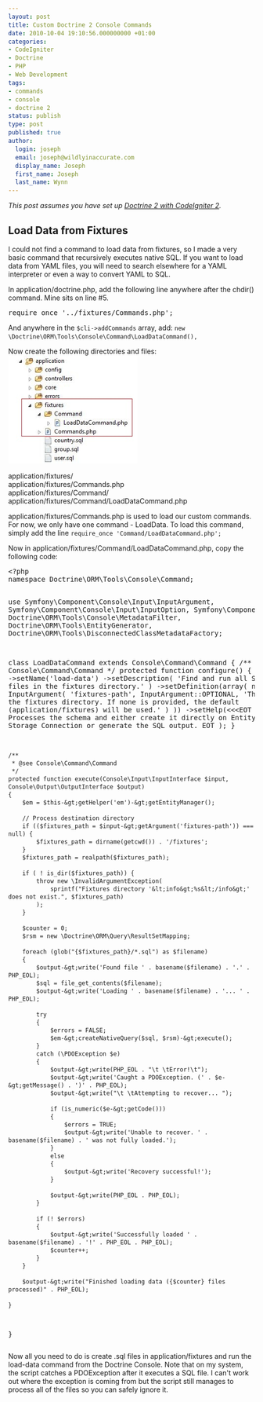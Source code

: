```yaml
---
layout: post
title: Custom Doctrine 2 Console Commands
date: 2010-10-04 19:10:56.000000000 +01:00
categories:
- CodeIgniter
- Doctrine
- PHP
- Web Development
tags:
- commands
- console
- doctrine 2
status: publish
type: post
published: true
author:
  login: joseph
  email: joseph@wildlyinaccurate.com
  display_name: Joseph
  first_name: Joseph
  last_name: Wynn
---
```

<p><em>This post assumes you have set up <a href="http://eryr.wordpress.com/2010/09/26/integrating-doctrine-2-with-codeigniter-2/">Doctrine 2 with CodeIgniter 2</a>.</em></p>
<h2>Load Data from Fixtures</h2>
<p>I could not find a command to load data from fixtures, so I made a very basic command that recursively executes native SQL. If you want to load data from YAML files, you will need to search elsewhere for a YAML interpreter or even a way to convert YAML to SQL.</p>
<p><!--more--></p>
<p>In application/doctrine.php, add the following line anywhere after the chdir() command. Mine sits on line #5.</p>
<pre>require_once '../fixtures/Commands.php';</pre>
<p>And anywhere in the <code>$cli-&gt;addCommands</code> array, add: <code>new \Doctrine\ORM\Tools\Console\Command\LoadDataCommand(),</code></p>
<p>Now create the following directories and files:<img class="alignright" title="Fixtures Directory Structure" src="assets/capture.jpg" alt="" width="264" height="220" /></p>
<p>application/fixtures/<br />
application/fixtures/Commands.php<br />
application/fixtures/Command/<br />
application/fixtures/Command/LoadDataCommand.php</p>
<p>application/fixtures/Commands.php is used to load our custom commands. For now, we only have one command - LoadData. To load this command, simply add the line <code>require_once 'Command/LoadDataCommand.php';</code></p>
<p>Now in application/fixtures/Command/LoadDataCommand.php, copy the following code:</p>
<pre class="brush: php">&lt;?php
namespace Doctrine\ORM\Tools\Console\Command;

use Symfony\Component\Console\Input\InputArgument,
    Symfony\Component\Console\Input\InputOption,
    Symfony\Component\Console,
    Doctrine\ORM\Tools\Console\MetadataFilter,
    Doctrine\ORM\Tools\EntityGenerator,
    Doctrine\ORM\Tools\DisconnectedClassMetadataFactory;

class LoadDataCommand extends Console\Command\Command
{
    /**
     * @see Console\Command\Command
     */
    protected function configure()
    {
        $this
        -&gt;setName('load-data')
        -&gt;setDescription(
            'Find and run all SQL files in the fixtures directory.'
        )
        -&gt;setDefinition(array(
            new InputArgument(
                'fixtures-path', InputArgument::OPTIONAL,
                'The path to the fixtures directory. If none is provided, the default (application/fixtures) will be used.'
            )
        ))
        -&gt;setHelp(&lt;&lt;&lt;EOT
Processes the schema and either create it directly on EntityManager Storage Connection or generate the SQL output.
EOT
        );
    }

    /**
     * @see Console\Command\Command
     */
    protected function execute(Console\Input\InputInterface $input, Console\Output\OutputInterface $output)
    {
        $em = $this-&gt;getHelper('em')-&gt;getEntityManager();

        // Process destination directory
        if (($fixtures_path = $input-&gt;getArgument('fixtures-path')) === null) {
            $fixtures_path = dirname(getcwd()) . '/fixtures';
        }
        $fixtures_path = realpath($fixtures_path);

        if ( ! is_dir($fixtures_path)) {
            throw new \InvalidArgumentException(
                sprintf("Fixtures directory '&lt;info&gt;%s&lt;/info&gt;' does not exist.", $fixtures_path)
            );
        }

        $counter = 0;
        $rsm = new \Doctrine\ORM\Query\ResultSetMapping;

        foreach (glob("{$fixtures_path}/*.sql") as $filename)
        {
        	$output-&gt;write('Found file ' . basename($filename) . '.' . PHP_EOL);
        	$sql = file_get_contents($filename);
        	$output-&gt;write('Loading ' . basename($filename) . '... ' . PHP_EOL);

        	try
        	{
        		$errors = FALSE;
        		$em-&gt;createNativeQuery($sql, $rsm)-&gt;execute();
        	}
        	catch (\PDOException $e)
        	{
        		$output-&gt;write(PHP_EOL . "\t \tError!\t");
        		$output-&gt;write('Caught a PDOException. (' . $e-&gt;getMessage() . ')' . PHP_EOL);
        		$output-&gt;write("\t \tAttempting to recover... ");

        		if (is_numeric($e-&gt;getCode()))
        		{
        			$errors = TRUE;
        			$output-&gt;write('Unable to recover. ' . basename($filename) . ' was not fully loaded.');
        		}
        		else
        		{
        			$output-&gt;write('Recovery successful!');
        		}

        		$output-&gt;write(PHP_EOL . PHP_EOL);
        	}

        	if (! $errors)
        	{
        		$output-&gt;write('Successfully loaded ' . basename($filename) . '!' . PHP_EOL . PHP_EOL);
	        	$counter++;
        	}
        }

        $output-&gt;write("Finished loading data ({$counter} files processed)" . PHP_EOL);

    }
}</pre>
<p>Now all you need to do is create .sql files in application/fixtures and run the load-data command from the Doctrine Console. Note that on my system, the script catches a PDOException after it executes a SQL file. I can't work out where the exception is coming from but the script still manages to process all of the files so you can safely ignore it.</p>
